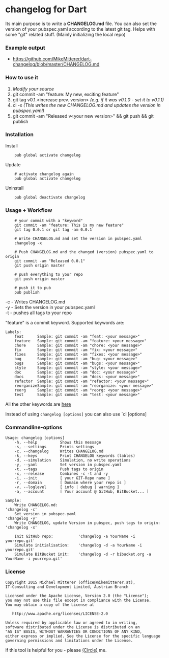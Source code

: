 # changelog for Dart
Its main purpose is to write a <strong>CHANGELOG.md</strong> file.
You can also set the version of your pubspec.yaml according to the latest git tag.
Helps with some "git" related stuff. (Mainly initializing the local repo) 
 
### Example output
* https://github.com/MikeMitterer/dart-changelog/blob/master/CHANGELOG.md

### How to use it
1. *Modify your source*
1. git commit -am "feature: My new, exciting feature"
1. git tag v0.1.\<increase prev. version\> *(e.g. if it was v0.1.0 - set it to v0.1.1)*  
1. cl -x *(This writes the new CHANGELOG.md and updates the version in pubspec.yaml)*
1. git commit -am "Released v\<your new version\>" && git push && git publish

  
### Installation

Install
```shell
    pub global activate changelog
```

Update
```shell
    # activate changelog again
    pub global activate changelog
```

Uninstall
```shell
    pub global deactivate changelog
```

### Usage + Workflow

```shell
    # your commit with a "keyword"
    git commit -am "feature: This is my new feature"
    git tag 0.0.1 or git tag -am 0.0.1
    
    # Write CHANGELOG.md and set the version in pubspec.yaml
    changelog -x
    
    # Push CHANGELOG.md and the changed (version) pubspec.yaml to origin
    git commit -am "Released 0.0.1"
    git push origin master

    # push everything to your repo
    git push origin master
    
    # push it to pub
    pub publish 
```
-c - Writes CHANGELOG.md<br>
-y - Sets the version in your pubspec.yaml<br>
-t - pushes all tags to your repo

"feature" is a commit keyword.
Supported keywords are:
```shell
Labels:
	feat      Sample: git commit -am "feat: <your message>"
	feature   Sample: git commit -am "feature: <your message>"
	chore     Sample: git commit -am "chore: <your message>"
	fix       Sample: git commit -am "fix: <your message>"
	fixes     Sample: git commit -am "fixes: <your message>"
	bug       Sample: git commit -am "bug: <your message>"
	bugs      Sample: git commit -am "bugs: <your message>"
	style     Sample: git commit -am "style: <your message>"
	doc       Sample: git commit -am "doc: <your message>"
	docs      Sample: git commit -am "docs: <your message>"
	refactor  Sample: git commit -am "refactor: <your message>"
	reorganizeSample: git commit -am "reorganize: <your message>"
	reorg     Sample: git commit -am "reorg: <your message>"
	test      Sample: git commit -am "test: <your message>"
```
All the other keywords are [here][keywords]

Instead of using `changelog [options]` you can also use `cl [options]

### Commandline-options

```shell
Usage: changelog [options]
    -h, --help          Shows this message
    -s, --settings      Prints settings
    -c, --changelog     Writes CHANGELOG.md
    -k, --keys          Print CHANGELOG keywords (lables)
    -d, --simulation    Simulation, no write operations
    -y, --yaml          Set version in pubspec.yaml
    -t, --tags          Push tags to origin
    -x, --release       Combines -c -t and -y
    -i, --init          [ your GIT-Repo name ]
    -r, --domain        [ Domain where your repo is ]
    -v, --loglevel      [ info | debug | warning ]
    -a, --account       [ Your account @ GitHub, BitBucket... ]

Sample:
    Write CHANGELOG.md:                                              'changelog -c'
    Set version in pubspec.yaml                                      'changelog -y'
    Write CHANGELOG, update Version in pubspec, push tags to origin: 'changelog -x'

    Init GitHub repo:           'changelog -a YourName -i yourrepo.git'
    Simulate initialisation:    'changelog -d -a YourName -i yourrepo.git'
    Simulate BitBucket init:    'changelog -d -r bibucket.org -a YourName -i yourrepo.git'
``` 

### License

    Copyright 2015 Michael Mitterer (office@mikemitterer.at),
    IT-Consulting and Development Limited, Austrian Branch

    Licensed under the Apache License, Version 2.0 (the "License");
    you may not use this file except in compliance with the License.
    You may obtain a copy of the License at

       http://www.apache.org/licenses/LICENSE-2.0

    Unless required by applicable law or agreed to in writing,
    software distributed under the License is distributed on an
    "AS IS" BASIS, WITHOUT WARRANTIES OR CONDITIONS OF ANY KIND,
    either express or implied. See the License for the specific language
    governing permissions and limitations under the License.

If this tool is helpful for you - please [(Circle)](http://gplus.mikemitterer.at/) me.


[keywords]: https://github.com/MikeMitterer/dart-git-help/blob/master/lib/src/LogSection.dart